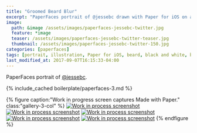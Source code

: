 ```yaml
---
title: "Groomed Beard Blur"
excerpt: "PaperFaces portrait of @jessebc drawn with Paper for iOS on an iPad."
image: 
  path: &image /assets/images/paperfaces-jessebc-twitter.jpg 
  feature: *image
  teaser: /assets/images/paperfaces-jessebc-twitter-teaser.jpg
  thumbnail: /assets/images/paperfaces-jessebc-twitter-150.jpg
categories: [paperfaces]
tags: [portrait, illustration, Paper for iOS, beard, black and white, blend]
last_modified_at: 2017-09-07T16:15:33-04:00
---
```


PaperFaces portrait of [@jessebc](https://twitter.com/jessebc).

{% include_cached boilerplate/paperfaces-3.md %}

{% figure caption:"Work in progress screen captures Made with Paper." class:"gallery-3-col" %}
[![Work in process screenshot](/assets/images/paperfaces-jessebc-process-1-600.jpg)](/assets/images/paperfaces-jessebc-process-1-lg.jpg) [![Work in process screenshot](/assets/images/paperfaces-jessebc-process-2-600.jpg)](/assets/images/paperfaces-jessebc-process-2-lg.jpg) [![Work in process screenshot](/assets/images/paperfaces-jessebc-process-3-600.jpg)](/assets/images/paperfaces-jessebc-process-3-lg.jpg) [![Work in process screenshot](/assets/images/paperfaces-jessebc-process-4-600.jpg)](/assets/images/paperfaces-jessebc-process-4-lg.jpg) [![Work in process screenshot](/assets/images/paperfaces-jessebc-process-5-600.jpg)](/assets/images/paperfaces-jessebc-twitter.jpg)
{% endfigure %}
